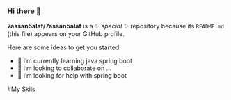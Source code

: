 ### Hi there 👋

**7assan5alaf/7assan5alaf** is a ✨ _special_ ✨ repository because its `README.md` (this file) appears on your GitHub profile.

Here are some ideas to get you started:

- 🌱 I’m currently learning java spring boot
- 👯 I’m looking to collaborate on ...
- 🤔 I’m looking for help with spring boot


#My Skils


